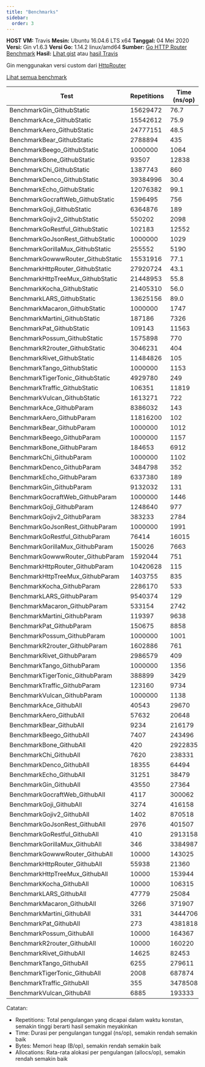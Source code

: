 ```yaml
---
title: "Benchmarks"
sidebar:
  order: 3
---
```


**HOST VM:** Travis
**Mesin:** Ubuntu 16.04.6 LTS x64
**Tanggal:** 04 Mei 2020
**Versi:** Gin v1.6.3
**Versi Go:** 1.14.2 linux/amd64
**Sumber:** [Go HTTP Router Benchmark](https://github.com/gin-gonic/go-http-routing-benchmark)
**Hasil:** [Lihat gist](https://gist.github.com/appleboy/b5f2ecfaf50824ae9c64dcfb9165ae5e) atau [hasil Travis](https://travis-ci.org/github/gin-gonic/go-http-routing-benchmark/jobs/682947061)

Gin menggunakan versi custom dari [HttpRouter](https://github.com/julienschmidt/httprouter)

[Lihat semua benchmark](https://github.com/gin-gonic/gin/blob/master/BENCHMARKS.md)

| Test                              | Repetitions | Time (ns/op) | Bytes (B/op) | Allocations (allocs/op) |
| --------------------------------- | ----------- | ------------ | ------------ | ----------------------- |
| BenchmarkGin_GithubStatic         | 15629472    | 76.7         | 0            | 0                       |
| BenchmarkAce_GithubStatic         | 15542612    | 75.9         | 0            | 0                       |
| BenchmarkAero_GithubStatic        | 24777151    | 48.5         | 0            | 0                       |
| BenchmarkBear_GithubStatic        | 2788894     | 435          | 120          | 3                       |
| BenchmarkBeego_GithubStatic       | 1000000     | 1064         | 352          | 3                       |
| BenchmarkBone_GithubStatic        | 93507       | 12838        | 2880         | 60                      |
| BenchmarkChi_GithubStatic         | 1387743     | 860          | 432          | 3                       |
| BenchmarkDenco_GithubStatic       | 39384996    | 30.4         | 0            | 0                       |
| BenchmarkEcho_GithubStatic        | 12076382    | 99.1         | 0            | 0                       |
| BenchmarkGocraftWeb_GithubStatic  | 1596495     | 756          | 296          | 5                       |
| BenchmarkGoji_GithubStatic        | 6364876     | 189          | 0            | 0                       |
| BenchmarkGojiv2_GithubStatic      | 550202      | 2098         | 1312         | 10                      |
| BenchmarkGoRestful_GithubStatic   | 102183      | 12552        | 4256         | 13                      |
| BenchmarkGoJsonRest_GithubStatic  | 1000000     | 1029         | 329          | 11                      |
| BenchmarkGorillaMux_GithubStatic  | 255552      | 5190         | 976          | 9                       |
| BenchmarkGowwwRouter_GithubStatic | 15531916    | 77.1         | 0            | 0                       |
| BenchmarkHttpRouter_GithubStatic  | 27920724    | 43.1         | 0            | 0                       |
| BenchmarkHttpTreeMux_GithubStatic | 21448953    | 55.8         | 0            | 0                       |
| BenchmarkKocha_GithubStatic       | 21405310    | 56.0         | 0            | 0                       |
| BenchmarkLARS_GithubStatic        | 13625156    | 89.0         | 0            | 0                       |
| BenchmarkMacaron_GithubStatic     | 1000000     | 1747         | 736          | 8                       |
| BenchmarkMartini_GithubStatic     | 187186      | 7326         | 768          | 9                       |
| BenchmarkPat_GithubStatic         | 109143      | 11563        | 3648         | 76                      |
| BenchmarkPossum_GithubStatic      | 1575898     | 770          | 416          | 3                       |
| BenchmarkR2router_GithubStatic    | 3046231     | 404          | 144          | 4                       |
| BenchmarkRivet_GithubStatic       | 11484826    | 105          | 0            | 0                       |
| BenchmarkTango_GithubStatic       | 1000000     | 1153         | 248          | 8                       |
| BenchmarkTigerTonic_GithubStatic  | 4929780     | 249          | 48           | 1                       |
| BenchmarkTraffic_GithubStatic     | 106351      | 11819        | 4664         | 90                      |
| BenchmarkVulcan_GithubStatic      | 1613271     | 722          | 98           | 3                       |
| BenchmarkAce_GithubParam          | 8386032     | 143          | 0            | 0                       |
| BenchmarkAero_GithubParam         | 11816200    | 102          | 0            | 0                       |
| BenchmarkBear_GithubParam         | 1000000     | 1012         | 496          | 5                       |
| BenchmarkBeego_GithubParam        | 1000000     | 1157         | 352          | 3                       |
| BenchmarkBone_GithubParam         | 184653      | 6912         | 1888         | 19                      |
| BenchmarkChi_GithubParam          | 1000000     | 1102         | 432          | 3                       |
| BenchmarkDenco_GithubParam        | 3484798     | 352          | 128          | 1                       |
| BenchmarkEcho_GithubParam         | 6337380     | 189          | 0            | 0                       |
| BenchmarkGin_GithubParam          | 9132032     | 131          | 0            | 0                       |
| BenchmarkGocraftWeb_GithubParam   | 1000000     | 1446         | 712          | 9                       |
| BenchmarkGoji_GithubParam         | 1248640     | 977          | 336          | 2                       |
| BenchmarkGojiv2_GithubParam       | 383233      | 2784         | 1408         | 13                      |
| BenchmarkGoJsonRest_GithubParam   | 1000000     | 1991         | 713          | 14                      |
| BenchmarkGoRestful_GithubParam    | 76414       | 16015        | 4352         | 16                      |
| BenchmarkGorillaMux_GithubParam   | 150026      | 7663         | 1296         | 10                      |
| BenchmarkGowwwRouter_GithubParam  | 1592044     | 751          | 432          | 3                       |
| BenchmarkHttpRouter_GithubParam   | 10420628    | 115          | 0            | 0                       |
| BenchmarkHttpTreeMux_GithubParam  | 1403755     | 835          | 384          | 4                       |
| BenchmarkKocha_GithubParam        | 2286170     | 533          | 128          | 5                       |
| BenchmarkLARS_GithubParam         | 9540374     | 129          | 0            | 0                       |
| BenchmarkMacaron_GithubParam      | 533154      | 2742         | 1072         | 10                      |
| BenchmarkMartini_GithubParam      | 119397      | 9638         | 1152         | 11                      |
| BenchmarkPat_GithubParam          | 150675      | 8858         | 2408         | 48                      |
| BenchmarkPossum_GithubParam       | 1000000     | 1001         | 496          | 5                       |
| BenchmarkR2router_GithubParam     | 1602886     | 761          | 432          | 5                       |
| BenchmarkRivet_GithubParam        | 2986579     | 409          | 96           | 1                       |
| BenchmarkTango_GithubParam        | 1000000     | 1356         | 344          | 8                       |
| BenchmarkTigerTonic_GithubParam   | 388899      | 3429         | 1176         | 22                      |
| BenchmarkTraffic_GithubParam      | 123160      | 9734         | 2816         | 40                      |
| BenchmarkVulcan_GithubParam       | 1000000     | 1138         | 98           | 3                       |
| BenchmarkAce_GithubAll            | 40543       | 29670        | 0            | 0                       |
| BenchmarkAero_GithubAll           | 57632       | 20648        | 0            | 0                       |
| BenchmarkBear_GithubAll           | 9234        | 216179       | 86448        | 943                     |
| BenchmarkBeego_GithubAll          | 7407        | 243496       | 71456        | 609                     |
| BenchmarkBone_GithubAll           | 420         | 2922835      | 720160       | 8620                    |
| BenchmarkChi_GithubAll            | 7620        | 238331       | 87696        | 609                     |
| BenchmarkDenco_GithubAll          | 18355       | 64494        | 20224        | 167                     |
| BenchmarkEcho_GithubAll           | 31251       | 38479        | 0            | 0                       |
| BenchmarkGin_GithubAll            | 43550       | 27364        | 0            | 0                       |
| BenchmarkGocraftWeb_GithubAll     | 4117        | 300062       | 131656       | 1686                    |
| BenchmarkGoji_GithubAll           | 3274        | 416158       | 56112        | 334                     |
| BenchmarkGojiv2_GithubAll         | 1402        | 870518       | 352720       | 4321                    |
| BenchmarkGoJsonRest_GithubAll     | 2976        | 401507       | 134371       | 2737                    |
| BenchmarkGoRestful_GithubAll      | 410         | 2913158      | 910144       | 2938                    |
| BenchmarkGorillaMux_GithubAll     | 346         | 3384987      | 251650       | 1994                    |
| BenchmarkGowwwRouter_GithubAll    | 10000       | 143025       | 72144        | 501                     |
| BenchmarkHttpRouter_GithubAll     | 55938       | 21360        | 0            | 0                       |
| BenchmarkHttpTreeMux_GithubAll    | 10000       | 153944       | 65856        | 671                     |
| BenchmarkKocha_GithubAll          | 10000       | 106315       | 23304        | 843                     |
| BenchmarkLARS_GithubAll           | 47779       | 25084        | 0            | 0                       |
| BenchmarkMacaron_GithubAll        | 3266        | 371907       | 149409       | 1624                    |
| BenchmarkMartini_GithubAll        | 331         | 3444706      | 226551       | 2325                    |
| BenchmarkPat_GithubAll            | 273         | 4381818      | 1483152      | 26963                   |
| BenchmarkPossum_GithubAll         | 10000       | 164367       | 84448        | 609                     |
| BenchmarkR2router_GithubAll       | 10000       | 160220       | 77328        | 979                     |
| BenchmarkRivet_GithubAll          | 14625       | 82453        | 16272        | 167                     |
| BenchmarkTango_GithubAll          | 6255        | 279611       | 63826        | 1618                    |
| BenchmarkTigerTonic_GithubAll     | 2008        | 687874       | 193856       | 4474                    |
| BenchmarkTraffic_GithubAll        | 355         | 3478508      | 820744       | 14114                   |
| BenchmarkVulcan_GithubAll         | 6885        | 193333       | 19894        | 609                     |

Catatan:

- Repetitions: Total pengulangan yang dicapai dalam waktu konstan, semakin tinggi berarti hasil semakin meyakinkan
- Time: Durasi per pengulangan tunggal (ns/op), semakin rendah semakin baik
- Bytes: Memori heap (B/op), semakin rendah semakin baik
- Allocations: Rata-rata alokasi per pengulangan (allocs/op), semakin rendah semakin baik
